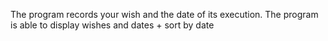The program records your wish and the date of its execution. The program is able to display wishes and dates + sort by date

